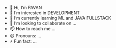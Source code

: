 - 👋 Hi, I’m PAVAN
- 👀 I’m interested in DEVELOPMENT
- 🌱 I’m currently learning ML and  JAVA FULLSTACK
- 💞️ I’m looking to collaborate on ...
- 📫 How to reach me ...
- 😄 Pronouns: ...
- ⚡ Fun fact: ...

<!---
pavananupoju/pavananupoju is a ✨ special ✨ repository because its `README.md` (this file) appears on your GitHub profile.
You can click the Preview link to take a look at your changes.
--->
